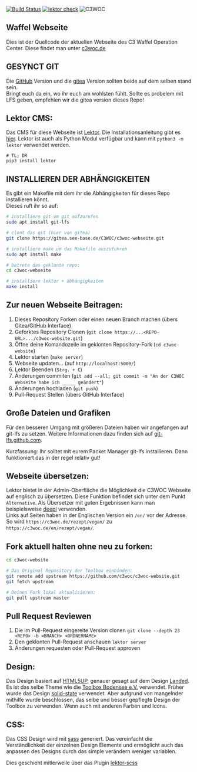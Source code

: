 [![Build Status](https://travis-ci.org/c3woc/c3woc-website.svg?branch=master)](https://travis-ci.org/c3woc/c3woc-website)
[![lektor check](https://github.com/c3woc/c3woc-website/workflows/lektor%20check/badge.svg)](https://github.com/c3woc/c3woc-website/actions?query=workflow%3A%22lektor+check%22)
![C3WOC](https://c3woc.de/images/logo/c3woc.svg "C3WOC")

 Waffel Webseite
-----------------
Dies ist der Quellcode der aktuellen Webseite des C3 Waffel Operation Center.
Diese findet man unter [c3woc.de](https://c3woc.de/)

 GESYNCT GIT
-------------------
Die [GitHub](https://github.com/c3woc/c3woc-website.git) Version und die [gitea](https://gitea.see-base.de/C3WOC/c3woc-webseite.git) Version sollten beide auf dem selben stand sein.<br/>
Bringt euch da ein, wo ihr euch am wohlsten fühlt.
Sollte es probelem mit LFS geben, empfehlen wir die gitea version dieses Repo!

 Lektor CMS:
------------
Das CMS für diese Webseite ist [Lektor](https://www.getlektor.com/).
Die Installationsanleitung gibt es [hier](https://www.getlektor.com/downloads/).
Lektor ist auch als Python Modul verfügbar und kann mit ``python3 -m lektor`` verwendet werden.
```
# TL; DR
pip3 install lektor
```

 INSTALLIEREN DER ABHÄNGIGKEITEN
-----------------------------
Es gibt ein Makefile mit dem ihr die Abhängigkeiten für dieses Repo installieren könnt.<br/>
Dieses ruft ihr so auf:
```bash
# installiere git um git aufzurufen
sudo apt install git-lfs

# clont das git (hier von gitea)
git clone https://gitea.see-base.de/C3WOC/c3woc-webseite.git

# installiere make um das Makefile auszuführen
sudo apt install make

# betrete das geklonte repo:
cd c3woc-webseite

# installiere lektor + abhängigkeiten
make install
```

 Zur neuen Webseite Beitragen:
------------------------
 1. Dieses Repository Forken oder einen neuen Branch machen (übers Gitea/GitHub Interface)
 2. Geforktes Repository Clonen (``git clone https://...<REPO-URL>.../c3woc-website.git``)
 3. Öffne deine Komandozeile im geklonten Repository-Fork (``cd c3woc-website``)
 4. Lektor starten (``make server``)
 5. Webseite updaten... (auf ``http://localhost:5000/``)
 6. Lektor Beenden (``Strg. + C``)
 7. Änderungen commiten (``git add --all; git commit -m "An der C3WOC Webseite habe ich _____ geändert"``)
 8. Änderungen hochladen (``git push``)
 9. Pull-Request Stellen (übers GitHub Interface)

 Große Dateien und Grafiken
----------------------------
Für den besseren Umgang mit größeren Dateien haben wir angefangen auf git-lfs zu setzen. Weitere Informationen dazu finden sich auf [git-lfs.github.com](https://git-lfs.github.com/). 

Kurzfassung: Ihr solltet mit eurem Packet Manager git-lfs installieren. Dann funktioniert das in der regel relativ gut!


 Webseite übersetzen:
------------------------
Lektor bietet in der Admin-Oberfläche die Möglichkeit die C3WOC Webseite auf englisch zu übersetzen.
Diese Funktion befindet sich unter dem Punkt ``Alternative``. 
Als Übersetzer mit guten Ergebnissen kann man beispielsweise [deepl](https://www.deepl.com) verwenden.<br/>
Links auf Seiten haben in der Englischen Version ein ``/en/`` vor der Adresse. 
So wird ``https://c3woc.de/rezept/vegan/`` zu ``https://c3woc.de/en/rezept/vegan/``.

 Fork aktuell halten ohne neu zu forken:
------------------------
```bash
cd c3woc-website

# Das Original Repository der Toolbox einbinden:
git remote add upstream https://github.com/c3woc/c3woc-website.git
git fetch upstream

# Deinen Fork lokal aktualisieren:
git pull upstream master
```

 Pull Request Reviewen
-----------------------
 1. Die im Pull-Request eingereite Version clonen ``git clone --depth 23 <REPO> -b <BRANCH> <ORDNERNAME>``
 2. Den geklonten Pull-Request anschauen ``lektor server``
 3. Änderungen requesten oder Pull-Request approven

 Design:
---------
Das Design basiert auf [HTML5UP](https://html5up.net), genauer gesagt auf dem Design [Landed](https://html5up.net/landed). Es ist das selbe Theme wie die [Toolbox Bodensee e.V.](https://toolbox-bodensee.de) verwendet.
Früher wurde das Design [solid-state](https://html5up.net/solid-state) verwendet. Aber aufgrund von mangelnder mithilfe wurde beschlossen, das selbe und besser gepflegte Design der Toolbox zu verwenden. Wenn auch mit anderen Farben und Icons.


 CSS:
------
Das CSS Design wird mit [sass](https://sass-lang.com/) generiert.
Das vereinfacht die Verständlichkeit der einzelnen Design Elemente
und ermöglicht auch das anpassen des Designs durch das simple verändern weniger variablen.

Dies geschieht mitlerweile über das Plugin [lektor-scss](https://github.com/chaos-bodensee/lektor-scss.git)

